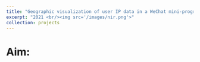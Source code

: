 ```yaml
---
title: "Geographic visualization of user IP data in a WeChat mini-program"
excerpt: "2021 <br/><img src='/images/nir.png'>"
collection: projects
---
```

# Aim:
